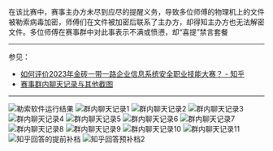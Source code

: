 在该比赛中，赛事主办方未尽到应尽的提醒义务，导致多位师傅的物理机上的文件被勒索病毒加密，师傅们在文件被加密后联系了主办方，却得知主办方也无法解密文件。多位师傅在赛事群中对此事表示不满或愤懑，却“喜提”禁言套餐

---

参见：

- [如何评价2023年金砖一带一路企业信息系统安全职业技能大赛？ - 知乎](https://www.zhihu.com/question/604852199/answer/3060003289)
- [赛事群内聊天记录与其他截图](assets/)

---

![勒索软件运行结果](assets/勒索软件运行结果.jpg)
![群内聊天记录1](assets/群内聊天记录1.jpg)
![群内聊天记录2](assets/群内聊天记录2.jpg)
![群内聊天记录3](assets/群内聊天记录3.jpg)
![群内聊天记录4](assets/群内聊天记录4.jpg)
![群内聊天记录5](assets/群内聊天记录5.jpg)
![群内聊天记录6](assets/群内聊天记录6.jpg)
![群内聊天记录7](assets/群内聊天记录7.jpg)
![群内聊天记录8](assets/群内聊天记录8.jpg)
![群内聊天记录9](assets/群内聊天记录9.jpg)
![群内聊天记录10](assets/群内聊天记录10.jpg)
![群内聊天记录11](assets/群内聊天记录11.jpg)
![知乎回答的提前补档](assets/知乎回答的提前补档.jpg)
![知乎回答预补档2](assets/知乎回答预补档2.jpg)
